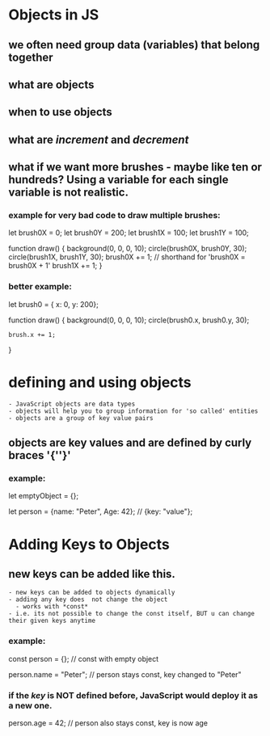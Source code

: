 # Objects in JS

## we often need group data (variables) that belong together

## what are objects 
## when to use objects
## what are *increment* and *decrement*


## what if we want more brushes - maybe like ten or hundreds? Using a variable for each single variable is not realistic.

### example for very bad code to draw multiple brushes:

let brush0X = 0;
let brush0Y = 200;
let brush1X = 100;
let brush1Y = 100;

function draw() {
    background(0, 0, 0, 10);
    circle(brush0X, brush0Y, 30);
    circle(brush1X, brush1Y, 30);
    brush0X += 1; // shorthand for 'brush0X = brush0X + 1'
    brush1X += 1;
}


### better example:

let brush0 = { x: 0, y: 200};


function draw() {
    background(0, 0, 0, 10);
    circle(brush0.x, brush0.y, 30);

    brush.x += 1; 
}


# defining and using objects
    - JavaScript objects are data types
    - objects will help you to group information for 'so called' entities
    - objects are a group of key value pairs


## objects are key values and are defined by curly braces '{''}'

### example:

let emptyObject = {};

let person = {name: "Peter", Age: 42}; // {key: "value"};


# Adding Keys to Objects

## new keys can be added like this.
    - new keys can be added to objects dynamically
    - adding any key does  not change the object
      - works with *const*
    - i.e. its not possible to change the const itself, BUT u can change their given keys anytime

### example:

const person = {}; // const with empty object

person.name = "Peter"; // person stays const, key changed to "Peter"

### if the *key* is NOT defined before, JavaScript would deploy it as a new one.

person.age = 42; // person also stays const, key is now age
